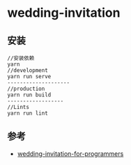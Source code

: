 # wedding-invitation

## 安装
```
//安装依赖
yarn
//development
yarn run serve
--------------------
//production
yarn run build
------------------
//Lints
yarn run lint
```


## 参考
- [wedding-invitation-for-programmers](https://github.com/leadream/wedding-invitation-for-programmers)